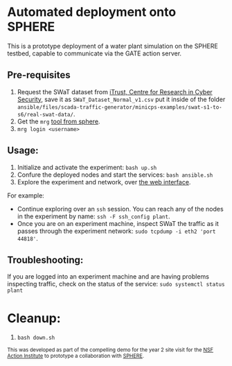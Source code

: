 # Automated deployment onto SPHERE
This is a prototype deployment of a water plant simulation on the SPHERE testbed, capable to communicate via the GATE action server.

## Pre-requisites
1. Request the SWaT dataset from [iTrust, Centre for Research in Cyber Security](https://itrust.sutd.edu.sg/itrust-labs_datasets/), save it as `SWaT_Dataset_Normal_v1.csv` put it inside of the folder `ansible/files/scada-traffic-generator/minicps-examples/swat-s1-to-s6/real-swat-data/`.
2. Get the `mrg` [tool from sphere](https://mergetb.gitlab.io/testbeds/sphere/sphere-docs/docs/experimentation/getting-started/#account-creation-through-the-cli).
3. `mrg login <username>`

## Usage:
1. Initialize and activate the experiment: `bash up.sh`
2. Confure the deployed nodes and start the services: `bash ansible.sh`
3. Explore the experiment and network, over [the web interface](https://launch.sphere-testbed.net/).

For example:
- Continue exploring over an `ssh` session. You can reach any of the nodes in the experiment by name: `ssh -F ssh_config plant`.
- Once you are on an experiment machine, inspect SWaT the traffic as it passes through the experiment network: `sudo tcpdump -i eth2 'port 44818'`.

## Troubleshooting:
If you are logged into an experiment machine and are having problems inspecting traffic, check on the status of the service: `sudo systemctl status plant`

# Cleanup:
1. `bash down.sh`

<small>This was developed as part of the compelling demo for the year 2 site visit for the [NSF Action Institute](https://github.com/action-ai-institute) to prototype a collaboration with [SPHERE](https://sphere-project.net/).</small>
